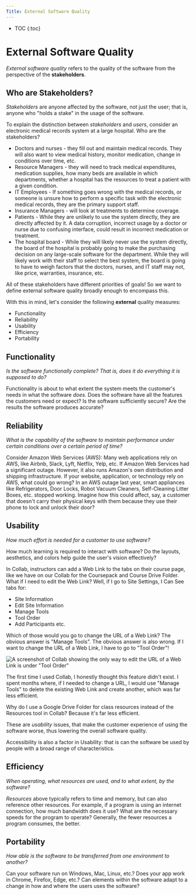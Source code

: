 ```yaml
---
Title: External Software Quality
---
```


* TOC
{:toc}

# External Software Quality

*External software quality* refers to the quality of the software from
the perspective of the **stakeholders**. 

## Who are Stakeholders?

*Stakeholders* are anyone affected
by the software, not just the user; that is, anyone who "holds a stake"
in the usage of the software.

To explain the distinction between *stakeholders* and *users*, consider
an electronic medical records system at a large hospital. Who are
the stakeholders?

* Doctors and nurses - they fill out and maintain medical records.
  They will also want to view medical history, monitor medication,
  change in conditions over time, etc.
* Resource Managers - they will need to track medical expenditures,
  medication supplies, how many beds are available in which departments,
  whether a hospital has the resources to treat a patient with a given condition.
* IT Employees - If something goes wrong with the medical records, or someone
  is unsure how to perform a specific task with the electronic medical records,
  they are the primary support staff.
* Insurance Managers - will look at treatments to determine coverage.
* Patients - While they are unlikely to use the system directly, they are
  directly affected by it. A data corruption, incorrect usage by a doctor or nurse due to confusing interface, could result in incorrect medication or treatment.
* The hospital board - While they will likely never use the system directly,
  the board of the hospital is probably going to make the purchasing decision
  on any large-scale software for the department. While they will likely
  work with their staff to select the best system, the board is going
  to have to weigh factors that the doctors, nurses, and IT staff may not,
  like price, warranties, insurance, etc.

All of these stakeholders have different priorities of goals! So we
want to define external software quality broadly enough to encompass
this.

With this in mind, let's consider the following **external** quality measures:
* Functionality
* Reliability
* Usability
* Efficiency
* Portability

## Functionality

*Is the software functionally complete? That is, does it do
everything it is supposed to do?*

Functionality is about to what extent the system meets the customer's
needs in what the software *does*. Does the software have all the
features the customers need or expect? Is the software sufficiently
secure? Are the results the software produces accurate?

## Reliability

*What is the capability of the software to maintain performance
under certain conditions over a certain period of time?*

Consider Amazon Web Services (AWS): Many web applications rely on AWS,
like Airbnb, Slack, Lyft, Netflix, Yelp, etc. If Amazon Web Services
had a significant outage. However, it also runs Amazon's own
distribution and shipping infrastructure. If your website, application,
or technology rely on AWS, what could go wrong? In an AWS outage last year,
smart appliances like Refrigerators, Door Locks, Robot Vacuum Cleaners,
Self-Cleaning Litter Boxes, etc. stopped working. Imagine how
this could affect, say, a customer that doesn't carry their physical
keys with them because they use their phone to lock and unlock their door?


## Usability

*How much effort is needed for a customer to use software?*

How much learning is required to interact with software? Do the
layouts, aesthetics, and colors help guide the user's vision effectively?

In Collab, instructors can add a Web Link to the tabs on their course page,
like we have on our Collab for the Coursepack and Course Drive Folder.
What if I need to edit the Web Link? Well, if I go to Site Settings,
I Can See tabs for:

* Site Information
* Edit Site Information
* Manage Tools
* Tool Order
* Add Participants
  etc.

Which of those would you go to change the URL of a Web Link? The obvious
answer is "Manage Tools". The obvious answer is also wrong. If I want
to change the URL of a Web Link, I have to go to "Tool Order"!

![A screenshot of Collab showing the only way to edit the URL of a Web Link is under "Tool Order"](../images/collab_usability.png)

The first time I used Collab, I honestly thought this feature didn't exist.
I spent months where, if I needed to change a URL, I would use "Manage Tools"
to delete the existing Web Link and create another, which was far less efficient.

Why do I use a Google Drive Folder for class resources instead of
the Resources tool in Collab? Because it's far less efficient.

These are *usability* issues, that make the customer experience of using the
software worse, thus lowering the overall software quality.

Accessibility is also a factor in Usability: that is can the software
be used by people with a broad range of characteristics.

## Efficiency

*When operating, what resources are used, and to what extent, by the software?*

*Resources* above typically refers to time and memory, but can also reference
other resources. For example, if a program is using an internet connection,
how much bandwidth does it use? What are the necessary speeds for the program
to operate? Generally, the fewer resources a program consumes, the better.


## Portability

*How able is the software to be transferred from one environment to another?*

Can your software run on Windows, Mac, Linux, etc.? Does your app
work in Chrome, Firefox, Edge, etc.? Can elements within the software
adapt to a change in how and where the users uses the software?